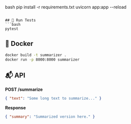 bash
pip install -r requirements.txt
uvicorn app:app --reload
```

## 🧪 Run Tests
```bash
pytest
```

## 🐳 Docker
```bash
docker build -t summarizer .
docker run -p 8000:8000 summarizer
```

## 📬 API
**POST /summarize**
```json
{ "text": "Some long text to summarize..." }
```
**Response**
```json
{ "summary": "Summarized version here." }
```
